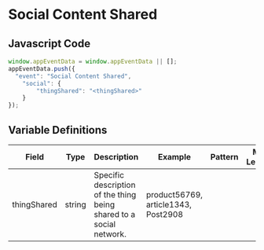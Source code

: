 # Social Content Shared

### 

## Javascript Code
```js
window.appEventData = window.appEventData || [];
appEventData.push({
  "event": "Social Content Shared",
    "social": {
        "thingShared": "<thingShared>"
    }
});
```

## Variable Definitions

|Field|Type|Description|Example|Pattern|Min Length|Max Length|Minimum|Maximum|Multiple Of|
| --- | --- | --- | --- | --- | --- | --- | --- | --- | --- |
|thingShared|string|Specific description of the thing being shared to a social network.|product56769, article1343, Post2908|||||||
